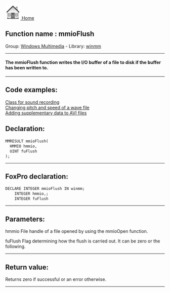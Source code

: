 [<img src="../../images/home.png"> Home ](https://github.com/VFPX/Win32API)  

## Function name : mmioFlush
Group: [Windows Multimedia](../../functions_group.md#Windows_Multimedia)  -  Library: [winmm](../../libraries.md#winmm)  
***  


#### The mmioFlush function writes the I/O buffer of a file to disk if the buffer has been written to.
***  


## Code examples:
[Class for sound recording](../../samples/sample_420.md)  
[Changing pitch and speed of a wave file](../../samples/sample_422.md)  
[Adding supplementary data to AVI files](../../samples/sample_481.md)  

## Declaration:
```foxpro  
MMRESULT mmioFlush(
  HMMIO hmmio,
  UINT fuFlush
);  
```  
***  


## FoxPro declaration:
```foxpro  
DECLARE INTEGER mmioFlush IN winmm;
	INTEGER hmmio,;
	INTEGER fuFlush  
```  
***  


## Parameters:
hmmio
File handle of a file opened by using the mmioOpen function.

fuFlush
Flag determining how the flush is carried out. It can be zero or the following.
  
***  


## Return value:
Returns zero if successful or an error otherwise.  
***  

